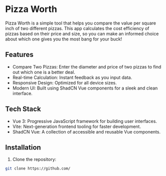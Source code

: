 # Pizza Worth

Pizza Worth is a simple tool that helps you compare the value per square inch of two different pizzas. This app calculates the cost efficiency of pizzas based on their price and size, so you can make an informed choice about which one gives you the most bang for your buck!

## Features

- Compare Two Pizzas: Enter the diameter and price of two pizzas to find out which one is a better deal.
- Real-time Calculation: Instant feedback as you input data.
- Responsive Design: Optimized for all device sizes.
- Modern UI: Built using ShadCN Vue components for a sleek and clean interface.

## Tech Stack

- Vue 3: Progressive JavaScript framework for building user interfaces.
- Vite: Next-generation frontend tooling for faster development.
- ShadCN Vue: A collection of accessible and reusable Vue components.

## Installation

1. Clone the repository:

```bash
git clone https://github.com/

```
